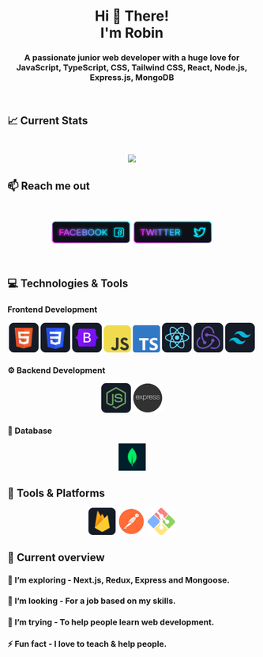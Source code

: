 <h1 align="center">Hi 👋 There! <br /> I'm Robin</h1>
<h3 align="center">
A passionate junior web developer with a huge love for JavaScript, TypeScript, CSS, Tailwind CSS, React, Node.js, Express.js, MongoDB</h3>
<br />

## :chart_with_upwards_trend: Current Stats

<br />
<p align="center">
  <img width="60%" src="https://github-readme-streak-stats.herokuapp.com?user=robin0787&theme=react&hide_border=true&background=0E151F&stroke=0E151F&fire=FF1CF7&sideLabels=00F0FF&currStreakNum=FF1CF7&ring=FF1CF7&currStreakLabel=FF1CF7&sideNums=00F0FF" />
</p>

## :mailbox: Reach me out

<br />

[<p align="center"><img height="50" width="165" src="./images/icons/Facebook.png">](https://www.facebook.com/robinhossen636)[<img height="50" width="165" src="./images/icons/Twitter.png"> </p>](https://twitter.com/robinhossen636)

<br />

## 💻 Technologies & Tools

### Frontend Development

<p align="center">
  <img src="./images/icons/HTML.png" />
  <img src="./images/icons/css.png" />
  <img src="./images/icons/Bootsrap.png" />
  <img src="./images/icons/JavaScript.png" height="55"/>
  <img src="./images/icons/ts.png" height="55"/>
  <img src="./images/icons/react.png" />
  <img src="./images/icons/redux.png" />
  <img src="./images/icons/tailwind.png" />
</p>

### ⚙️ Backend Development

<p align="center">
  <img src="./images/icons/node.png" />
  <img height="60" src="./images/icons/express.png" />
</p>

### 📂 Database

<p align="center">
  <img src="./images/icons/mongo.png" height="55"/>
</p>

## 🔧 Tools & Platforms

<p align="center">
  <img src="./images/icons/firebase.png" height="55"/>
  <img src="./images/icons/postman.png" height="55"/>
  <img src="./images/icons/git.png" height="55" />
</p>

## :eyes: Current overview

<!-- ### 🔭 I’m working - In Programming Hero. -->

### 🌱 I’m exploring - Next.js, Redux, Express and Mongoose.

### 👯 I’m looking - For a job based on my skills.

### 🤔 I’m trying - To help people learn web development.

### ⚡ Fun fact - I love to teach & help people.

<br />
